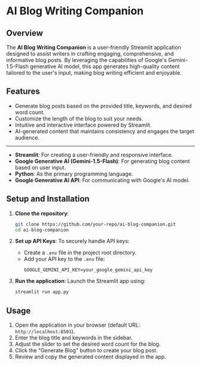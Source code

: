 # AI Blog Writing Companion

## Overview
The **AI Blog Writing Companion** is a user-friendly Streamlit application designed to assist writers in crafting engaging, comprehensive, and informative blog posts. By leveraging the capabilities of Google's Gemini-1.5-Flash generative AI model, this app generates high-quality content tailored to the user's input, making blog writing efficient and enjoyable.

## Features
- Generate blog posts based on the provided title, keywords, and desired word count.
- Customize the length of the blog to suit your needs.
- Intuitive and interactive interface powered by Streamlit.
- AI-generated content that maintains consistency and engages the target audience.

---

- **Streamlit**: For creating a user-friendly and responsive interface.
- **Google Generative AI (Gemini-1.5-Flash)**: For generating blog content based on user input.
- **Python**: As the primary programming language.
- **Google Generative AI API**: For communicating with Google's AI model.

## Setup and Installation
1. **Clone the repository**:
   ```bash
   git clone https://github.com/your-repo/ai-blog-companion.git
   cd ai-blog-companion
   ```

2. **Set up API Keys**:
   To securely handle API keys:
   - Create a `.env` file in the project root directory.
   - Add your API key to the `.env` file:
     ```
     GOOGLE_GEMINI_API_KEY=your_google_gemini_api_key
     ```

4. **Run the application**:
   Launch the Streamlit app using:
   ```bash
   streamlit run app.py
   ```

## Usage
1. Open the application in your browser (default URL: `http://localhost:8501`).
2. Enter the blog title and keywords in the sidebar.
3. Adjust the slider to set the desired word count for the blog.
4. Click the "Generate Blog" button to create your blog post.
5. Review and copy the generated content displayed in the app.

